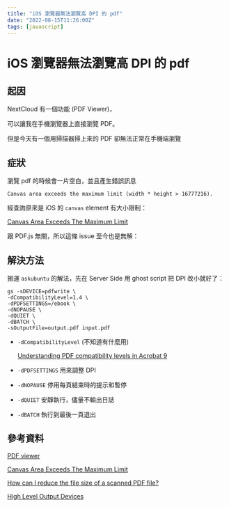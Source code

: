 ```yaml
---
title: "iOS 瀏覽器無法瀏覽高 DPI 的 pdf"
date: "2022-08-15T11:26:00Z"
tags: [javascript]
---
```


# iOS 瀏覽器無法瀏覽高 DPI 的 pdf

## 起因

NextCloud 有一個功能 (PDF Viewer)，

可以讓我在手機瀏覽器上直接瀏覽 PDF。

但是今天有一個用掃描器掃上來的 PDF 卻無法正常在手機端瀏覽

## 症狀

瀏覽 pdf 的時候會一片空白，並且產生錯誤訊息

    Canvas area exceeds the maximum limit (width * height > 16777216).

經查詢原來是 iOS 的 `canvas` element 有大小限制：

[Canvas Area Exceeds The Maximum Limit](https://pqina.nl/blog/canvas-area-exceeds-the-maximum-limit/)

跟 PDF.js 無關，所以這條 issue 至今也是無解：

## 解決方法

搬運 `askubuntu` 的解法，先在 Server Side 用 ghost script 把 DPI 改小就好了：

    gs -sDEVICE=pdfwrite \
    -dCompatibilityLevel=1.4 \
    -dPDFSETTINGS=/ebook \
    -dNOPAUSE \
    -dQUIET \
    -dBATCH \
    -sOutputFile=output.pdf input.pdf

- `-dCompatibilityLevel` (不知道有什麼用)

    [Understanding PDF compatibility levels in Acrobat 9](https://acrobatusers.com/tutorials/understanding-pdf-compatibility-levels/)
- `-dPDFSETTINGS` 用來調整 DPI
- `-dNOPAUSE` 停用每頁結束時的提示和暫停
- `-dQUIET` 安靜執行，儘量不輸出日誌
- `-dBATCH` 執行到最後一頁退出

## 參考資料

[PDF viewer](https://apps.nextcloud.com/apps/files_pdfviewer)

[Canvas Area Exceeds The Maximum Limit](https://pqina.nl/blog/canvas-area-exceeds-the-maximum-limit/)

[How can I reduce the file size of a scanned PDF file?](https://askubuntu.com/questions/113544/how-can-i-reduce-the-file-size-of-a-scanned-pdf-file)

[High Level Output Devices](https://www.ghostscript.com/doc/current/VectorDevices.htm#COMMON)